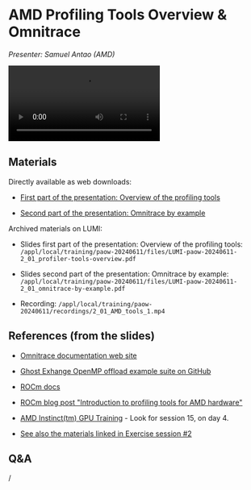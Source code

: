 # AMD Profiling Tools Overview & Omnitrace

*Presenter: Samuel Antao (AMD)*

<video src="https://462000265.lumidata.eu/paow-20240611/recordings/2_01_AMD_tools_1.mp4" controls="controls">
</video>


## Materials

Directly available as web downloads:

-   [First part of the presentation: Overview of the profiling tools](https://462000265.lumidata.eu/paow-20240611/files/LUMI-paow-20240611-2_01_profiler-tools-overview.pdf)

-   [Second part of the presentation: Omnitrace by example](https://462000265.lumidata.eu/paow-20240611/files/LUMI-paow-20240611-2_01_omnitrace-by-example.pdf)

<!--
Temporary location of materials (for the lifetime of the training project):

-   Slides first part of the presentation: Overview of the profiling tools: `/project/project_465001154/Slides/AMD/AMD-session-1a-profiler-tools-overview.pdf`

-   Slides second part of the presentation: Omnitrace by example: `/project/project_465001154/Slides/AMD/AMD-session-1b-omnitrace-by-example.pdf`

-   Many of the slides cover the ["Basic examples" from the exercises for this session](ME_2_01_AMD_tools_1.md#materials)
-->

Archived materials on LUMI:

-   Slides first part of the presentation: Overview of the profiling tools: `/appl/local/training/paow-20240611/files/LUMI-paow-20240611-2_01_profiler-tools-overview.pdf`

-   Slides second part of the presentation: Omnitrace by example: `/appl/local/training/paow-20240611/files/LUMI-paow-20240611-2_01_omnitrace-by-example.pdf`

-   Recording: `/appl/local/training/paow-20240611/recordings/2_01_AMD_tools_1.mp4`


## References (from the slides)

-   [Omnitrace documentation web site](https://rocm.github.io/omnitrace/index.html)

-   [Ghost Exhange OpenMP offload example suite on GitHub](https://github.com/amd/HPCTrainingExamples/tree/main/MPI-examples/GhostExchange/GhostExchange_ArrayAssign)

-   [ROCm docs](https://rocm.docs.amd.com/en/latest/)

-   [ROCm blog post "Introduction to profiling tools for AMD hardware"](https://rocm.blogs.amd.com/software-tools-optimization/profilers/README.html)

-   [AMD Instinct(tm) GPU Training](https://fs.hlrs.de/projects/par/events/2024/GPU-AMD/) - 
    Look for session 15, on day 4.

-   [See also the materials linked in Exercise session #2](ME_2_01_AMD_tools_1.md)


## Q&A

/
